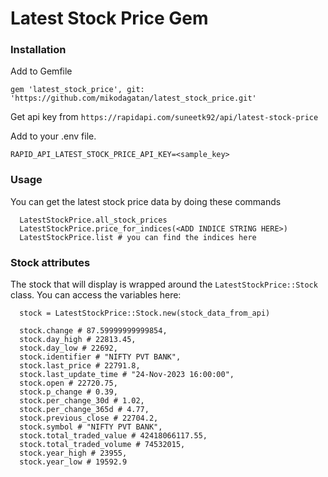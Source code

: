 # Latest Stock Price Gem

### Installation

Add to Gemfile

```
gem 'latest_stock_price', git: 'https://github.com/mikodagatan/latest_stock_price.git'
```

Get api key from `https://rapidapi.com/suneetk92/api/latest-stock-price`

Add to your .env file.

```
RAPID_API_LATEST_STOCK_PRICE_API_KEY=<sample_key>
```

### Usage

You can get the latest stock price data by doing these commands

```
  LatestStockPrice.all_stock_prices
  LatestStockPrice.price_for_indices(<ADD INDICE STRING HERE>)
  LatestStockPrice.list # you can find the indices here
```

### Stock attributes

The stock that will display is wrapped around the `LatestStockPrice::Stock` class. You can access the variables here:

```
  stock = LatestStockPrice::Stock.new(stock_data_from_api)

  stock.change # 87.59999999999854,
  stock.day_high # 22813.45,
  stock.day_low # 22692,
  stock.identifier # "NIFTY PVT BANK",
  stock.last_price # 22791.8,
  stock.last_update_time # "24-Nov-2023 16:00:00",
  stock.open # 22720.75,
  stock.p_change # 0.39,
  stock.per_change_30d # 1.02,
  stock.per_change_365d # 4.77,
  stock.previous_close # 22704.2,
  stock.symbol # "NIFTY PVT BANK",
  stock.total_traded_value # 42418066117.55,
  stock.total_traded_volume # 74532015,
  stock.year_high # 23955,
  stock.year_low # 19592.9

```

